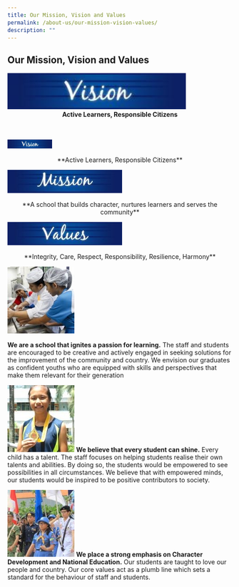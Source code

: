 ```yaml
---
title: Our Mission, Vision and Values
permalink: /about-us/our-mission-vision-values/
description: ""
---
```

## Our Mission, Vision and Values


<img src="/images/Aboutus/VMV1.jpg" alt="" style="width:400px"/>
<center><b>Active Learners, Responsible Citizens</b></center>

<br>
<br>

[<img src="/images/Aboutus/VMV1.jpg" width="100" />](/images/Aboutus/VMV1.jpg)
<p style="text-align:center">**Active Learners, Responsible Citizens**</p>

		
		
![Mission](/images/Aboutus/VMV2.jpg)
<p style="text-align:center">**A school that builds character, nurtures learners and serves the community**</p>

![Values](/images/Aboutus/VMV3.jpg)
<p style="text-align:center">**Integrity, Care, Respect, Responsibility, Resilience, Harmony**</p>

![Passion for learning](/images/Aboutus/VMV4.jpg)

**We are a school that ignites a passion for learning.** The staff and students are encouraged to be creative and actively engaged in seeking solutions for the improvement of the community and country. We envision our graduates as confident youths who are equipped with skills and perspectives that make them relevant for their generation

![Every student can shine](/images/Aboutus/VMV5.jpg)
**We believe that every student can shine.** Every child has a talent. The staff focuses on helping students realise their own talents and abilities. By doing so, the students would be empowered to see possibilities in all circumstances. We believe that with empowered minds, our students would be inspired to be positive contributors to society.

![Character Development and National Education](/images/Aboutus/VMV6.jpg)
**We place a strong emphasis on Character Development and National Education.** Our students are taught to love our people and country. Our core values act as a plumb line which sets a standard for the behaviour of staff and students.